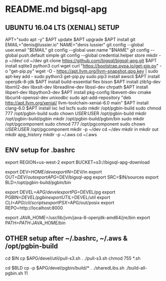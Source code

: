 # README.md bigsql-apg

## UBUNTU 16.04 LTS (XENIAL) SETUP ####################
APT="sudo apt -y"
$APT update
$APT upgrade
$APT install git
EMAIL="denis@lussier.io"
NAME="denis lussier"
git config --global user.email "$EMAIL"
git config --global user.name "$NAME"
git config --global push.default simple
git config --global credential.helper store
mkdir -p ~/dev/
cd ~/dev
git clone https://github.com/bigsql/bigsql-apg.git
$APT install sqlite3 python3 curl wget
curl "https://bootstrap.pypa.io/get-pip.py" -o "get-pip.py"
wget -O - https://apt.llvm.org/llvm-snapshot.gpg.key | sudo apt-key add -
sudo python3 get-pip.py
sudo pip3 install awscli
$APT install openjdk-8-jdk
$APT install build-essential flex bison
$APT install zlib1g-dev libxml2-dev libxslt-dev libreadline-dev libssl-dev chrpath
$APT install libperl-dev libpython3-dev
$APT install pkg-config libevent-dev cmake libcurl4-openssl-dev *unixodbc*
sudo apt-add-repository "deb http://apt.llvm.org/xenial/ llvm-toolchain-xenial-6.0 main"
$APT install clang-6.0
$APT install lxc lxd lxcfs
sudo mkdir /opt/pgbin-build
sudo chmod 777 /opt/pgbin-build
sudo chown $USER:$USER /opt/pgbin-build
mkdir /opt/pgbin-build/pgbin
mkdir /opt/pgbin-build/pgbin/bin
sudo mkdir /opt/pgcomponent
sudo chmod 777 /opt/pgcomponent
sudo chown $USER:$USER /opt/pgcomponent
mkdir -p ~/dev
cd ~/dev
mkdir in
mkdir out
mkdir apg_history
mkdir -p ~/.aws
cd ~/.aws

## ENV setup for .bashrc #########################
export REGION=us-west-2
export BUCKET=s3://bigsql-apg-download

export DEV=$HOME/dev
export IN=$DEV/in
export OUT=$DEV/out
export APG=$DEV/bigsql-apg
export SRC=$IN/sources
export BLD=/opt/pgbin-build/pgbin/bin

export DEVEL=$APG/devel
export PG=$DEVEL/pg
export PGBIN=$DEVEL/pgbin
export UTIL=$DEVEL/util
export CLI=$APG/cli/scripts
export PSX=$APG/out/posix
export REPO=http://localhost:8000

export JAVA_HOME=/usr/lib/jvm/java-8-openjdk-amd64/jre/bin
export PATH=$PATH:$JAVA_HOME/bin

## OTHER setup after ~/.bashrc, ~/.aws & /opt/pgbin-build #######
cd $IN
cp $APG/devel/util/pull-s3.sh .
./pull-s3.sh
chmod 755 *.sh

cd $BLD
cp -p $APG/devel/pgbin/build/* .
./sharedLibs.sh
./build-all-pgbin.sh 11
